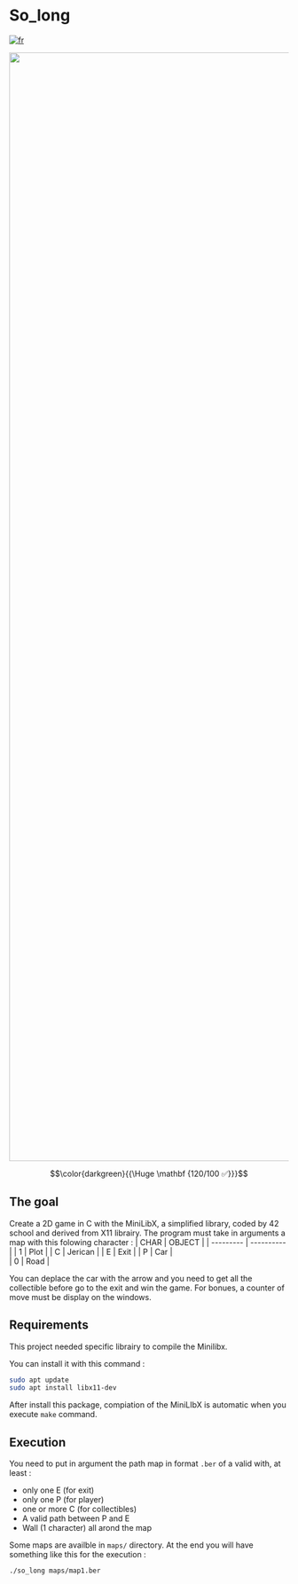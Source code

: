 # So_long

[![fr](https://img.shields.io/badge/Langue-fr-blue)](README.fr.md)

<div style="text-align: center;"><img src="https://i.imgur.com/oxsa34o.jpg " alt="drawing" width="2000"/></div>

$$\color{darkgreen}{{\Huge \mathbf {120/100 ✅}}}$$

## The goal

Create a 2D game in C with the MiniLibX, a simplified  library, coded by 42 school and derived from X11 librairy.
The program must take in arguments a map with this folowing character :
| CHAR |	OBJECT   |
| --------- | ---------- |
| 1         |   Plot   |
| C	        | Jerican |
| E	        |   Exit  |
| P         |   Car  |      
| 0         |   Road     |

You can deplace the car with the arrow and you need to get all the collectible before go to the exit and win the game.
For bonues, a counter of move must be display on the windows.

## Requirements

This project needed specific librairy to compile the Minilibx.

You can install it with this command :

````sh
sudo apt update
sudo apt install libx11-dev
````

After install this package, compiation of the MiniLIbX is automatic when you execute `make` command.

## Execution

You need to put in argument the path map in format `.ber` of a valid with, at least : 
- only one E (for exit)
- only one P (for player)
- one or more C (for collectibles)
- A valid path between P and E
- Wall (1 character) all arond the map

Some maps are availble in `maps/` directory.
At the end you will have something like this for the execution :
````sh
./so_long maps/map1.ber
````
